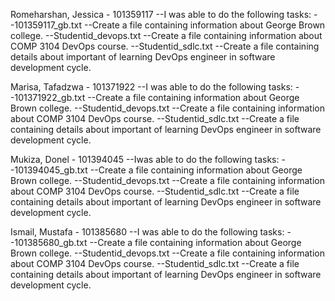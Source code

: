 Romeharshan, Jessica - 101359117
--I was able to do the following tasks: --101359117_gb.txt --Create a file containing information about George Brown college. --Studentid_devops.txt --Create a file containing information about COMP 3104 DevOps course. --Studentid_sdlc.txt --Create a file containing details about important of learning DevOps engineer in software development cycle.

Marisa, Tafadzwa - 101371922
--I was able to do the following tasks: --101371922_gb.txt --Create a file containing information about George Brown college. --Studentid_devops.txt --Create a file containing information about COMP 3104 DevOps course. --Studentid_sdlc.txt --Create a file containing details about important of learning DevOps engineer in software development cycle.

Mukiza, Donel - 101394045
--Iwas able to do the following tasks: --101394045_gb.txt --Create a file containing information about George Brown college. --Studentid_devops.txt --Create a file containing information about COMP 3104 DevOps course. --Studentid_sdlc.txt --Create a file containing details about important of learning DevOps engineer in software development cycle.

Ismail, Mustafa - 101385680
--I was able to do the following tasks: --101385680_gb.txt --Create a file containing information about George Brown college. --Studentid_devops.txt --Create a file containing information about COMP 3104 DevOps course. --Studentid_sdlc.txt --Create a file containing details about important of learning DevOps engineer in software development cycle.